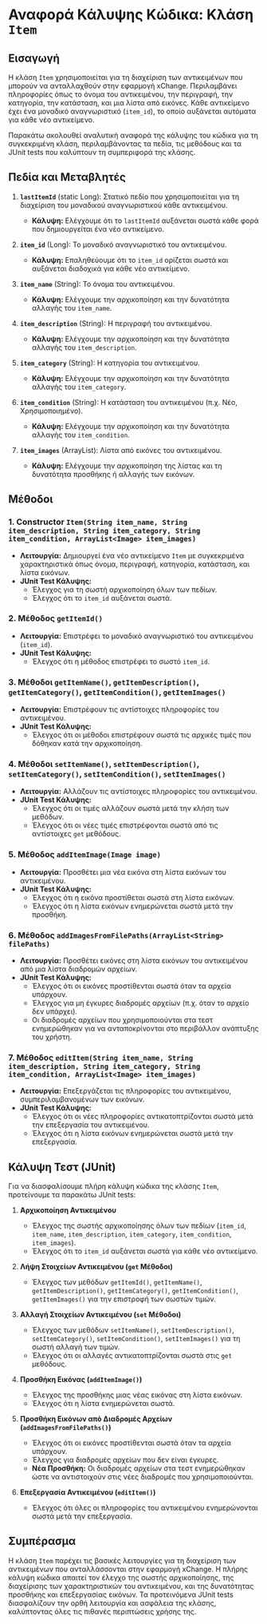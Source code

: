 # Αναφορά Κάλυψης Κώδικα: Κλάση `Item`

## Εισαγωγή
Η κλάση `Item` χρησιμοποιείται για τη διαχείριση των αντικειμένων που μπορούν να ανταλλαχθούν στην εφαρμογή xChange. Περιλαμβάνει πληροφορίες όπως το όνομα του αντικειμένου, την περιγραφή, την κατηγορία, την κατάσταση, και μια λίστα από εικόνες. Κάθε αντικείμενο έχει ένα μοναδικό αναγνωριστικό (`item_id`), το οποίο αυξάνεται αυτόματα για κάθε νέο αντικείμενο.

Παρακάτω ακολουθεί αναλυτική αναφορά της κάλυψης του κώδικα για τη συγκεκριμένη κλάση, περιλαμβάνοντας τα πεδία, τις μεθόδους και τα JUnit tests που καλύπτουν τη συμπεριφορά της κλάσης.

## Πεδία και Μεταβλητές
1. **`lastItemId`** (static Long): Στατικό πεδίο που χρησιμοποιείται για τη διαχείριση του μοναδικού αναγνωριστικού κάθε αντικειμένου.
    - **Κάλυψη:** Ελέγχουμε ότι το `lastItemId` αυξάνεται σωστά κάθε φορά που δημιουργείται ένα νέο αντικείμενο.

2. **`item_id`** (Long): Το μοναδικό αναγνωριστικό του αντικειμένου.
    - **Κάλυψη:** Επαληθεύουμε ότι το `item_id` ορίζεται σωστά και αυξάνεται διαδοχικά για κάθε νέο αντικείμενο.

3. **`item_name`** (String): Το όνομα του αντικειμένου.
    - **Κάλυψη:** Ελέγχουμε την αρχικοποίηση και την δυνατότητα αλλαγής του `item_name`.

4. **`item_description`** (String): Η περιγραφή του αντικειμένου.
    - **Κάλυψη:** Ελέγχουμε την αρχικοποίηση και την δυνατότητα αλλαγής του `item_description`.

5. **`item_category`** (String): Η κατηγορία του αντικειμένου.
    - **Κάλυψη:** Ελέγχουμε την αρχικοποίηση και την δυνατότητα αλλαγής του `item_category`.

6. **`item_condition`** (String): Η κατάσταση του αντικειμένου (π.χ. Νέο, Χρησιμοποιημένο).
    - **Κάλυψη:** Ελέγχουμε την αρχικοποίηση και την δυνατότητα αλλαγής του `item_condition`.

7. **`item_images`** (ArrayList<Image>): Λίστα από εικόνες του αντικειμένου.
    - **Κάλυψη:** Ελέγχουμε την αρχικοποίηση της λίστας και τη δυνατότητα προσθήκης ή αλλαγής των εικόνων.

## Μέθοδοι
### 1. Constructor `Item(String item_name, String item_description, String item_category, String item_condition, ArrayList<Image> item_images)`
- **Λειτουργία:** Δημιουργεί ένα νέο αντικείμενο `Item` με συγκεκριμένα χαρακτηριστικά όπως όνομα, περιγραφή, κατηγορία, κατάσταση, και λίστα εικόνων.
- **JUnit Test Κάλυψης:**
    - Έλεγχος για τη σωστή αρχικοποίηση όλων των πεδίων.
    - Έλεγχος ότι το `item_id` αυξάνεται σωστά.

### 2. Μέθοδος `getItemId()`
- **Λειτουργία:** Επιστρέφει το μοναδικό αναγνωριστικό του αντικειμένου (`item_id`).
- **JUnit Test Κάλυψης:**
    - Έλεγχος ότι η μέθοδος επιστρέφει το σωστό `item_id`.

### 3. Μέθοδοι `getItemName()`, `getItemDescription()`, `getItemCategory()`, `getItemCondition()`, `getItemImages()`
- **Λειτουργία:** Επιστρέφουν τις αντίστοιχες πληροφορίες του αντικειμένου.
- **JUnit Test Κάλυψης:**
    - Έλεγχος ότι οι μέθοδοι επιστρέφουν σωστά τις αρχικές τιμές που δόθηκαν κατά την αρχικοποίηση.

### 4. Μέθοδοι `setItemName()`, `setItemDescription()`, `setItemCategory()`, `setItemCondition()`, `setItemImages()`
- **Λειτουργία:** Αλλάζουν τις αντίστοιχες πληροφορίες του αντικειμένου.
- **JUnit Test Κάλυψης:**
    - Έλεγχος ότι οι τιμές αλλάζουν σωστά μετά την κλήση των μεθόδων.
    - Έλεγχος ότι οι νέες τιμές επιστρέφονται σωστά από τις αντίστοιχες `get` μεθόδους.

### 5. Μέθοδος `addItemImage(Image image)`
- **Λειτουργία:** Προσθέτει μια νέα εικόνα στη λίστα εικόνων του αντικειμένου.
- **JUnit Test Κάλυψης:**
    - Έλεγχος ότι η εικόνα προστίθεται σωστά στη λίστα εικόνων.
    - Έλεγχος ότι η λίστα εικόνων ενημερώνεται σωστά μετά την προσθήκη.

### 6. Μέθοδος `addImagesFromFilePaths(ArrayList<String> filePaths)`
- **Λειτουργία:** Προσθέτει εικόνες στη λίστα εικόνων του αντικειμένου από μια λίστα διαδρομών αρχείων.
- **JUnit Test Κάλυψης:**
    - Έλεγχος ότι οι εικόνες προστίθενται σωστά όταν τα αρχεία υπάρχουν.
    - Έλεγχος για μη έγκυρες διαδρομές αρχείων (π.χ. όταν το αρχείο δεν υπάρχει).
    - Οι διαδρομές αρχείων που χρησιμοποιούνται στα τεστ ενημερώθηκαν για να ανταποκρίνονται στο περιβάλλον ανάπτυξης του χρήστη.

### 7. Μέθοδος `editItem(String item_name, String item_description, String item_category, String item_condition, ArrayList<Image> item_images)`
- **Λειτουργία:** Επεξεργάζεται τις πληροφορίες του αντικειμένου, συμπεριλαμβανομένων των εικόνων.
- **JUnit Test Κάλυψης:**
    - Έλεγχος ότι οι νέες πληροφορίες αντικατοπτρίζονται σωστά μετά την επεξεργασία του αντικειμένου.
    - Έλεγχος ότι η λίστα εικόνων ενημερώνεται σωστά μετά την επεξεργασία.

## Κάλυψη Τεστ (JUnit)
Για να διασφαλίσουμε πλήρη κάλυψη κώδικα της κλάσης `Item`, προτείνουμε τα παρακάτω JUnit tests:

1. **Αρχικοποίηση Αντικειμένου**
    - Έλεγχος της σωστής αρχικοποίησης όλων των πεδίων (`item_id`, `item_name`, `item_description`, `item_category`, `item_condition`, `item_images`).
    - Έλεγχος ότι το `item_id` αυξάνεται σωστά για κάθε νέο αντικείμενο.

2. **Λήψη Στοιχείων Αντικειμένου (`get` Μέθοδοι)**
    - Έλεγχος των μεθόδων `getItemId()`, `getItemName()`, `getItemDescription()`, `getItemCategory()`, `getItemCondition()`, `getItemImages()` για την επιστροφή των σωστών τιμών.

3. **Αλλαγή Στοιχείων Αντικειμένου (`set` Μέθοδοι)**
    - Έλεγχος των μεθόδων `setItemName()`, `setItemDescription()`, `setItemCategory()`, `setItemCondition()`, `setItemImages()` για τη σωστή αλλαγή των τιμών.
    - Έλεγχος ότι οι αλλαγές αντικατοπτρίζονται σωστά στις `get` μεθόδους.

4. **Προσθήκη Εικόνας (`addItemImage()`)**
    - Έλεγχος της προσθήκης μιας νέας εικόνας στη λίστα εικόνων.
    - Έλεγχος ότι η λίστα ενημερώνεται σωστά.

5. **Προσθήκη Εικόνων από Διαδρομές Αρχείων (`addImagesFromFilePaths()`)**
    - Έλεγχος ότι οι εικόνες προστίθενται σωστά όταν τα αρχεία υπάρχουν.
    - Έλεγχος για διαδρομές αρχείων που δεν είναι έγκυρες.
    - **Νέα Προσθήκη:** Οι διαδρομές αρχείων στα τεστ ενημερώθηκαν ώστε να αντιστοιχούν στις νέες διαδρομές που χρησιμοποιούνται.

6. **Επεξεργασία Αντικειμένου (`editItem()`)**
    - Έλεγχος ότι όλες οι πληροφορίες του αντικειμένου ενημερώνονται σωστά μετά την επεξεργασία.

## Συμπέρασμα
Η κλάση `Item` παρέχει τις βασικές λειτουργίες για τη διαχείριση των αντικειμένων που ανταλλάσσονται στην εφαρμογή xChange. Η πλήρης κάλυψη κώδικα απαιτεί τον έλεγχο της σωστής αρχικοποίησης, της διαχείρισης των χαρακτηριστικών του αντικειμένου, και της δυνατότητας προσθήκης και επεξεργασίας εικόνων. Τα προτεινόμενα JUnit tests διασφαλίζουν την ορθή λειτουργία και ασφάλεια της κλάσης, καλύπτοντας όλες τις πιθανές περιπτώσεις χρήσης της.

